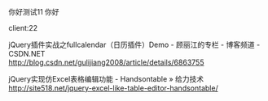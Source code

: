 你好测试11
你好

client:22


jQuery插件实战之fullcalendar（日历插件）Demo - 顾丽江的专栏 - 博客频道 - CSDN.NET   <br />
http://blog.csdn.net/gulijiang2008/article/details/6863755  <br />

jQuery实现仿Excel表格编辑功能 - Handsontable » 给力技术  <br />
http://site518.net/jquery-excel-like-table-editor-handsontable/  <br />